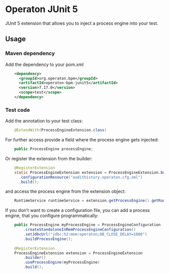 # Operaton JUnit 5

JUnit 5 extension that allows you to inject a process engine into your test.

## Usage

### Maven dependency
Add the dependency to your pom.xml

```xml
    <dependency>
      <groupId>org.operaton.bpm</groupId>
      <artifactId>operaton-bpm-junit5</artifactId>
      <version>7.17.0</version>
      <scope>test</scope>
    </dependency>
```

### Test code
Add the annotation to your test class:

```java
    @ExtendWith(ProcessEngineExtension.class)
```

For further access provide a field where the process engine gets injected:

```java
    public ProcessEngine processEngine; 
```

Or register the extension from the builder:

```java
    @RegisterExtension
    static ProcessEngineExtension extension = ProcessEngineExtension.builder()
      .configurationResource("audithistory.operaton.cfg.xml")
      .build();
```

and access the process engine from the extension object:

```java
    RuntimeService runtimeService = extension.getProcessEngine().getRuntimeService(); 
```

If you don't want to create a configuration file, you can add a process engine, that you configure programmatically:

```java
    public ProcessEngine myProcessEngine = ProcessEngineConfiguration
        .createStandaloneInMemProcessEngineConfiguration()
        .setJdbcUrl("jdbc:h2:mem:operaton;DB_CLOSE_DELAY=1000")
        .buildProcessEngine();
    
    @RegisterExtension
    ProcessEngineExtension extension = ProcessEngineExtension
        .builder()
        .useProcessEngine(myProcessEngine)
        .build();
```
